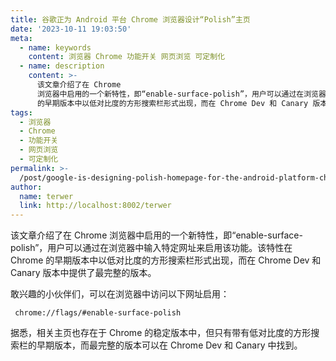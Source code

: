 ```yaml
---
title: 谷歌正为 Android 平台 Chrome 浏览器设计“Polish”主页
date: '2023-10-11 19:03:50'
meta:
  - name: keywords
    content: 浏览器 Chrome 功能开关 网页浏览 可定制化
  - name: description
    content: >-
      该文章介绍了在 Chrome
      浏览器中启用的一个新特性，即“enable-surface-polish”，用户可以通过在浏览器中输入特定网址来启用该功能。该特性在 Chrome
      的早期版本中以低对比度的方形搜索栏形式出现，而在 Chrome Dev 和 Canary 版本中提供了最完整的版本。
tags:
  - 浏览器
  - Chrome
  - 功能开关
  - 网页浏览
  - 可定制化
permalink: >-
  /post/google-is-designing-polish-homepage-for-the-android-platform-chrome-browser-z1lqkcu.html
author:
  name: terwer
  link: http://localhost:8002/terwer
---
```

该文章介绍了在 Chrome 浏览器中启用的一个新特性，即“enable-surface-polish”，用户可以通过在浏览器中输入特定网址来启用该功能。该特性在 Chrome 的早期版本中以低对比度的方形搜索栏形式出现，而在 Chrome Dev 和 Canary 版本中提供了最完整的版本。

<!-- more -->




敢兴趣的小伙伴们，可以在浏览器中访问以下网址启用：

```
 chrome://flags/#enable-surface-polish
```

据悉，相关主页也存在于 Chrome 的稳定版本中，但只有带有低对比度的方形搜索栏的早期版本，而最完整的版本可以在 Chrome Dev 和 Canary 中找到。
